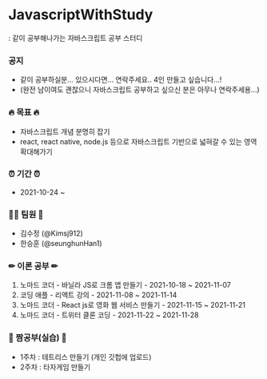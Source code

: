 # JavascriptWithStudy
: 같이 공부해나가는 자바스크립트 공부 스터디 

### 공지
- 같이 공부하실분... 있으시다면... 연락주세요.. 4인 만들고 싶습니다...! 
- (완전 남이여도 괜찮으니 자바스크립트 공부하고 싶으신 분은 아무나 연락주세용...)

### 🔥 목표 🔥
- 자바스크립트 개념 분명히 잡기
- react, react native, node.js 등으로 자바스크립트 기반으로 넓혀갈 수 있는 영역 확대해가기

### ⏰ 기간 ⏰
- 2021-10-24 ~

### 🙋‍♂️ 팀원 🙋‍
- 김수정 (@Kimsj912)
- 한승훈 (@seunghunHan1)

### ✏ 이론 공부 ✏
  1. 노마드 코더 - 바닐라 JS로 크롬 앱 만들기 
    - 2021-10-18 ~ 2021-11-07
  2. 코딩 애플 - 리액트 강의
    - 2021-11-08 ~ 2021-11-14
  3. 노마드 코더 - React js로 영화 웹 서비스 만들기
    - 2021-11-15 ~ 2021-11-21
  4. 노마드 코더 - 트위터 클론 코딩
    - 2021-11-22 ~ 2021-11-28

### 📝 짬공부(실습) 📝
- 1주차 : 테트리스 만들기 (개인 깃헙에 업로드)
- 2주차 : 타자게임 만들기
